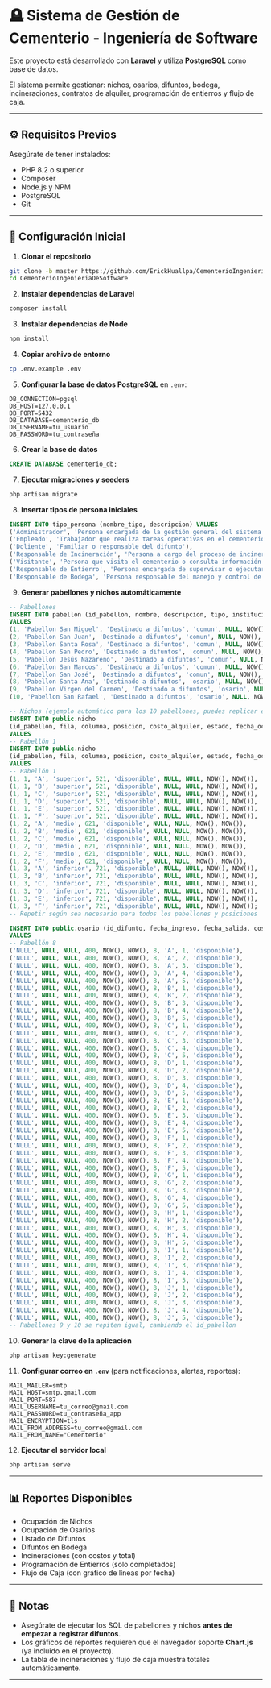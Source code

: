 # 🪦 Sistema de Gestión de Cementerio - Ingeniería de Software

Este proyecto está desarrollado con **Laravel** y utiliza **PostgreSQL** como base de datos.  

El sistema permite gestionar: nichos, osarios, difuntos, bodega, incineraciones, contratos de alquiler, programación de entierros y flujo de caja.

---

## ⚙️ Requisitos Previos

Asegúrate de tener instalados:

- PHP 8.2 o superior  
- Composer  
- Node.js y NPM  
- PostgreSQL  
- Git  

---

## 🧩 Configuración Inicial

1. **Clonar el repositorio**

```bash
git clone -b master https://github.com/ErickHuallpa/CementerioIngenieriaDeSoftware.git
cd CementerioIngenieriaDeSoftware
```

2. **Instalar dependencias de Laravel**

```bash
composer install
```

3. **Instalar dependencias de Node**

```bash
npm install
```

4. **Copiar archivo de entorno**

```bash
cp .env.example .env
```

5. **Configurar la base de datos PostgreSQL** en `.env`:

```
DB_CONNECTION=pgsql
DB_HOST=127.0.0.1
DB_PORT=5432
DB_DATABASE=cementerio_db
DB_USERNAME=tu_usuario
DB_PASSWORD=tu_contraseña
```

6. **Crear la base de datos**

```sql
CREATE DATABASE cementerio_db;
```

7. **Ejecutar migraciones y seeders**

```bash
php artisan migrate
```

8. **Insertar tipos de persona iniciales**

```sql
INSERT INTO tipo_persona (nombre_tipo, descripcion) VALUES
('Administrador', 'Persona encargada de la gestión general del sistema'),
('Empleado', 'Trabajador que realiza tareas operativas en el cementerio'),
('Doliente', 'Familiar o responsable del difunto'),
('Responsable de Incineración', 'Persona a cargo del proceso de incineración'),
('Visitante', 'Persona que visita el cementerio o consulta información'),
('Responsable de Entierro', 'Persona encargada de supervisar o ejecutar entierros'),
('Responsable de Bodega', 'Persona responsable del manejo y control de la bodega');
```

9. **Generar pabellones y nichos automáticamente**

```sql
-- Pabellones
INSERT INTO pabellon (id_pabellon, nombre, descripcion, tipo, institucion, created_at, updated_at)
VALUES
(1, 'Pabellon San Miguel', 'Destinado a difuntos', 'comun', NULL, NOW(), NOW()),
(2, 'Pabellon San Juan', 'Destinado a difuntos', 'comun', NULL, NOW(), NOW()),
(3, 'Pabellon Santa Rosa', 'Destinado a difuntos', 'comun', NULL, NOW(), NOW()),
(4, 'Pabellon San Pedro', 'Destinado a difuntos', 'comun', NULL, NOW(), NOW()),
(5, 'Pabellon Jesús Nazareno', 'Destinado a difuntos', 'comun', NULL, NOW(), NOW()),
(6, 'Pabellon San Marcos', 'Destinado a difuntos', 'comun', NULL, NOW(), NOW()),
(7, 'Pabellon San José', 'Destinado a difuntos', 'comun', NULL, NOW(), NOW()),
(8, 'Pabellon Santa Ana', 'Destinado a difuntos', 'osario', NULL, NOW(), NOW()),
(9, 'Pabellon Virgen del Carmen', 'Destinado a difuntos', 'osario', NULL, NOW(), NOW()),
(10, 'Pabellon San Rafael', 'Destinado a difuntos', 'osario', NULL, NOW(), NOW());

-- Nichos (ejemplo automático para los 10 pabellones, puedes replicar el patrón)
INSERT INTO public.nicho
(id_pabellon, fila, columna, posicion, costo_alquiler, estado, fecha_ocupacion, fecha_vencimiento, created_at, updated_at)
VALUES
-- Pabellón 1
INSERT INTO public.nicho
(id_pabellon, fila, columna, posicion, costo_alquiler, estado, fecha_ocupacion, fecha_vencimiento, created_at, updated_at)
VALUES
-- Pabellón 1
(1, 1, 'A', 'superior', 521, 'disponible', NULL, NULL, NOW(), NOW()),
(1, 1, 'B', 'superior', 521, 'disponible', NULL, NULL, NOW(), NOW()),
(1, 1, 'C', 'superior', 521, 'disponible', NULL, NULL, NOW(), NOW()),
(1, 1, 'D', 'superior', 521, 'disponible', NULL, NULL, NOW(), NOW()),
(1, 1, 'E', 'superior', 521, 'disponible', NULL, NULL, NOW(), NOW()),
(1, 1, 'F', 'superior', 521, 'disponible', NULL, NULL, NOW(), NOW()),
(1, 2, 'A', 'medio', 621, 'disponible', NULL, NULL, NOW(), NOW()),
(1, 2, 'B', 'medio', 621, 'disponible', NULL, NULL, NOW(), NOW()),
(1, 2, 'C', 'medio', 621, 'disponible', NULL, NULL, NOW(), NOW()),
(1, 2, 'D', 'medio', 621, 'disponible', NULL, NULL, NOW(), NOW()),
(1, 2, 'E', 'medio', 621, 'disponible', NULL, NULL, NOW(), NOW()),
(1, 2, 'F', 'medio', 621, 'disponible', NULL, NULL, NOW(), NOW()),
(1, 3, 'A', 'inferior', 721, 'disponible', NULL, NULL, NOW(), NOW()),
(1, 3, 'B', 'inferior', 721, 'disponible', NULL, NULL, NOW(), NOW()),
(1, 3, 'C', 'inferior', 721, 'disponible', NULL, NULL, NOW(), NOW()),
(1, 3, 'D', 'inferior', 721, 'disponible', NULL, NULL, NOW(), NOW()),
(1, 3, 'E', 'inferior', 721, 'disponible', NULL, NULL, NOW(), NOW()),
(1, 3, 'F', 'inferior', 721, 'disponible', NULL, NULL, NOW(), NOW());
-- Repetir según sea necesario para todos los pabellones y posiciones

INSERT INTO public.osario (id_difunto, fecha_ingreso, fecha_salida, costo, created_at, updated_at, id_pabellon, columna, fila, estado)
VALUES
-- Pabellón 8
('NULL', NULL, NULL, 400, NOW(), NOW(), 8, 'A', 1, 'disponible'),
('NULL', NULL, NULL, 400, NOW(), NOW(), 8, 'A', 2, 'disponible'),
('NULL', NULL, NULL, 400, NOW(), NOW(), 8, 'A', 3, 'disponible'),
('NULL', NULL, NULL, 400, NOW(), NOW(), 8, 'A', 4, 'disponible'),
('NULL', NULL, NULL, 400, NOW(), NOW(), 8, 'A', 5, 'disponible'),
('NULL', NULL, NULL, 400, NOW(), NOW(), 8, 'B', 1, 'disponible'),
('NULL', NULL, NULL, 400, NOW(), NOW(), 8, 'B', 2, 'disponible'),
('NULL', NULL, NULL, 400, NOW(), NOW(), 8, 'B', 3, 'disponible'),
('NULL', NULL, NULL, 400, NOW(), NOW(), 8, 'B', 4, 'disponible'),
('NULL', NULL, NULL, 400, NOW(), NOW(), 8, 'B', 5, 'disponible'),
('NULL', NULL, NULL, 400, NOW(), NOW(), 8, 'C', 1, 'disponible'),
('NULL', NULL, NULL, 400, NOW(), NOW(), 8, 'C', 2, 'disponible'),
('NULL', NULL, NULL, 400, NOW(), NOW(), 8, 'C', 3, 'disponible'),
('NULL', NULL, NULL, 400, NOW(), NOW(), 8, 'C', 4, 'disponible'),
('NULL', NULL, NULL, 400, NOW(), NOW(), 8, 'C', 5, 'disponible'),
('NULL', NULL, NULL, 400, NOW(), NOW(), 8, 'D', 1, 'disponible'),
('NULL', NULL, NULL, 400, NOW(), NOW(), 8, 'D', 2, 'disponible'),
('NULL', NULL, NULL, 400, NOW(), NOW(), 8, 'D', 3, 'disponible'),
('NULL', NULL, NULL, 400, NOW(), NOW(), 8, 'D', 4, 'disponible'),
('NULL', NULL, NULL, 400, NOW(), NOW(), 8, 'D', 5, 'disponible'),
('NULL', NULL, NULL, 400, NOW(), NOW(), 8, 'E', 1, 'disponible'),
('NULL', NULL, NULL, 400, NOW(), NOW(), 8, 'E', 2, 'disponible'),
('NULL', NULL, NULL, 400, NOW(), NOW(), 8, 'E', 3, 'disponible'),
('NULL', NULL, NULL, 400, NOW(), NOW(), 8, 'E', 4, 'disponible'),
('NULL', NULL, NULL, 400, NOW(), NOW(), 8, 'E', 5, 'disponible'),
('NULL', NULL, NULL, 400, NOW(), NOW(), 8, 'F', 1, 'disponible'),
('NULL', NULL, NULL, 400, NOW(), NOW(), 8, 'F', 2, 'disponible'),
('NULL', NULL, NULL, 400, NOW(), NOW(), 8, 'F', 3, 'disponible'),
('NULL', NULL, NULL, 400, NOW(), NOW(), 8, 'F', 4, 'disponible'),
('NULL', NULL, NULL, 400, NOW(), NOW(), 8, 'F', 5, 'disponible'),
('NULL', NULL, NULL, 400, NOW(), NOW(), 8, 'G', 1, 'disponible'),
('NULL', NULL, NULL, 400, NOW(), NOW(), 8, 'G', 2, 'disponible'),
('NULL', NULL, NULL, 400, NOW(), NOW(), 8, 'G', 3, 'disponible'),
('NULL', NULL, NULL, 400, NOW(), NOW(), 8, 'G', 4, 'disponible'),
('NULL', NULL, NULL, 400, NOW(), NOW(), 8, 'G', 5, 'disponible'),
('NULL', NULL, NULL, 400, NOW(), NOW(), 8, 'H', 1, 'disponible'),
('NULL', NULL, NULL, 400, NOW(), NOW(), 8, 'H', 2, 'disponible'),
('NULL', NULL, NULL, 400, NOW(), NOW(), 8, 'H', 3, 'disponible'),
('NULL', NULL, NULL, 400, NOW(), NOW(), 8, 'H', 4, 'disponible'),
('NULL', NULL, NULL, 400, NOW(), NOW(), 8, 'H', 5, 'disponible'),
('NULL', NULL, NULL, 400, NOW(), NOW(), 8, 'I', 1, 'disponible'),
('NULL', NULL, NULL, 400, NOW(), NOW(), 8, 'I', 2, 'disponible'),
('NULL', NULL, NULL, 400, NOW(), NOW(), 8, 'I', 3, 'disponible'),
('NULL', NULL, NULL, 400, NOW(), NOW(), 8, 'I', 4, 'disponible'),
('NULL', NULL, NULL, 400, NOW(), NOW(), 8, 'I', 5, 'disponible'),
('NULL', NULL, NULL, 400, NOW(), NOW(), 8, 'J', 1, 'disponible'),
('NULL', NULL, NULL, 400, NOW(), NOW(), 8, 'J', 2, 'disponible'),
('NULL', NULL, NULL, 400, NOW(), NOW(), 8, 'J', 3, 'disponible'),
('NULL', NULL, NULL, 400, NOW(), NOW(), 8, 'J', 4, 'disponible'),
('NULL', NULL, NULL, 400, NOW(), NOW(), 8, 'J', 5, 'disponible');
-- Pabellones 9 y 10 se repiten igual, cambiando el id_pabellon
```

10. **Generar la clave de la aplicación**

```bash
php artisan key:generate
```

11. **Configurar correo en `.env`** (para notificaciones, alertas, reportes):

```
MAIL_MAILER=smtp
MAIL_HOST=smtp.gmail.com
MAIL_PORT=587
MAIL_USERNAME=tu_correo@gmail.com
MAIL_PASSWORD=tu_contraseña_app
MAIL_ENCRYPTION=tls
MAIL_FROM_ADDRESS=tu_correo@gmail.com
MAIL_FROM_NAME="Cementerio"
```

12. **Ejecutar el servidor local**

```bash
php artisan serve
```

---

## 📊 Reportes Disponibles

- Ocupación de Nichos  
- Ocupación de Osarios  
- Listado de Difuntos  
- Difuntos en Bodega  
- Incineraciones (con costos y total)  
- Programación de Entierros (solo completados)  
- Flujo de Caja (con gráfico de líneas por fecha)  

---

## 📝 Notas

- Asegúrate de ejecutar los SQL de pabellones y nichos **antes de empezar a registrar difuntos**.  
- Los gráficos de reportes requieren que el navegador soporte **Chart.js** (ya incluido en el proyecto).  
- La tabla de incineraciones y flujo de caja muestra totales automáticamente.  

---

